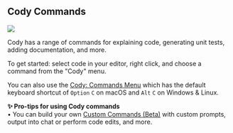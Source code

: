 ## Cody Commands

<img src="https://storage.googleapis.com/sourcegraph-assets/blog/vs-code-onboarding-walkthrough-dec-2023-explain.gif">

Cody has a range of commands for explaining code, generating unit tests, adding documentation, and more.

To get started: select code in your editor, right click, and choose a command from the "Cody" menu.

You can also use the [Cody: Commands Menu](command:cody.action.commands.menu) which has the default keyboard shortcut of `Option` `C` on macOS and `Alt` `C` on Windows & Linux.

**✨ Pro-tips for using Cody commands**
<br>• You can build your own [Custom Commands (Beta)](https://sourcegraph.com/docs/cody/custom-commands) with custom prompts, output into chat or perform code edits, and more.
